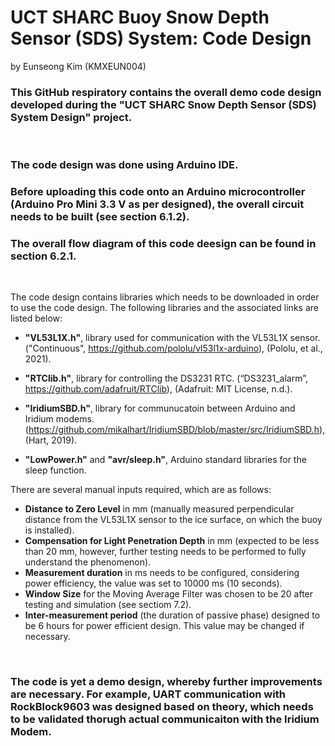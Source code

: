 # UCT SHARC Buoy Snow Depth Sensor (SDS) System: Code Design # 
by Eunseong Kim (KMXEUN004)
<br />
### This GitHub respiratory contains the overall demo code design developed during the "UCT SHARC Snow Depth Sensor (SDS) System Design" project. 
<br />

### The code design was done using Arduino IDE.
### Before uploading this code onto an Arduino microcontroller (Arduino Pro Mini 3.3 V as per designed), the overall circuit needs to be built (see section 6.1.2).
### The overall flow diagram of this code deesign can be found in section 6.2.1.
<br />

The code design contains libraries which needs to be downloaded in order to use the code design. The following libraries and the associated links are listed below:
* **"VL53L1X.h"**, library used for communication with the VL53L1X sensor. ("Continuous", https://github.com/pololu/vl53l1x-arduino), (Pololu, et al., 2021).
* **"RTClib.h"**, library for controlling the DS3231 RTC. (“DS3231_alarm”, https://github.com/adafruit/RTClib), (Adafruit: MIT License, n.d.).
* **"IridiumSBD.h"**, library for communucatoin between Arduino and Iridium modems.(https://github.com/mikalhart/IridiumSBD/blob/master/src/IridiumSBD.h), (Hart, 2019).

* **"LowPower.h"** and **"avr/sleep.h"**, Arduino standard libraries for the sleep function.


There are several manual inputs required, which are as follows:
* **Distance to Zero Level** in mm (manually measured perpendicular distance from the VL53L1X sensor to the ice surface, on which the buoy is installed).
* **Compensation for Light Penetration Depth** in mm (expected to be less than 20 mm, however, further testing needs to be performed to fully understand the phenomenon).
* **Measurement duration** in ms needs to be configured, considering power efficiency, the value was set to 10000 ms (10 seconds).
* **Window Size** for the Moving Average Filter was chosen to be 20 after testing and simulation (see sectiom 7.2).
* **Inter-measurement period** (the duration of passive phase) designed to be 6 hours for power efficient design. This value may be changed if necessary.
<br />

### The code is yet a demo design, whereby further improvements are necessary. For example, UART communication with RockBlock9603 was designed based on theory, which needs to be validated thorugh actual communicaiton with the Iridium Modem.
